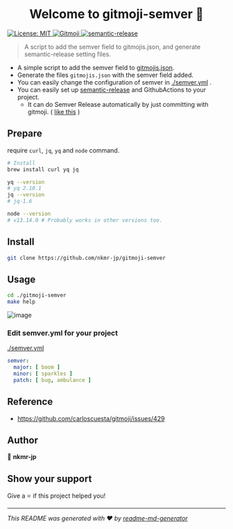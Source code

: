 <h1 align="center">Welcome to gitmoji-semver 👋</h1>

<p>
  <a href="#" target="_blank">
    <img alt="License: MIT" src="https://img.shields.io/badge/License-MIT-yellow.svg" />
  </a>
  <a href="https://gitmoji.carloscuesta.me">
    <img src="https://img.shields.io/badge/gitmoji-%20😜%20😍-FFDD67.svg?style=flat-square" alt="Gitmoji">
  </a>
  <a href="https://github.com/semantic-release/semantic-release">
    <img src="https://img.shields.io/badge/%20%20%F0%9F%93%A6%F0%9F%9A%80-semantic--release-e10079.svg" alt="semantic-release">
  </a>
</p>


> A script to add the semver field to gitmojis.json, and generate semantic-release setting files.


- A simple script to add the semver field to [gitmojis.json](https://github.com/carloscuesta/gitmoji/blob/master/src/data/gitmojis.json).
- Generate the files `gitmojis.json` with the semver field added.
- You can easily change the configuration of semver in [./semver.yml](./semver.yml) .
- You can easily set up [semantic-release](https://github.com/semantic-release/semantic-release) and GithubActions to your project. 
  - It can do Semver Release automatically by just committing with gitmoji. ( [like this](https://github.com/nkmr-jp/gitmoji-semver/releases) )


## Prepare
require `curl`, `jq`, `yq` and `node` command.

```sh
# Install
brew install curl yq jq

yq --version
# yq 2.10.1
jq --version
# jq-1.6

node --version
# v13.14.0 # Probably works in other versions too. 
```

## Install

```sh
git clone https://github.com/nkmr-jp/gitmoji-semver 
```

## Usage
```sh
cd ./gitmoji-semver
make help
```
![image](https://user-images.githubusercontent.com/8490118/97711943-179cc780-1b01-11eb-935f-951956cfb18c.png)

### Edit semver.yml for your project

[./semver.yml](./semver.yml)

```yml
semver:
  major: [ boom ]
  minor: [ sparkles ]
  patch: [ bug, ambulance ]
```


## Reference
- https://github.com/carloscuesta/gitmoji/issues/429

## Author

👤 **nkmr-jp**


## Show your support

Give a ⭐️ if this project helped you!

***
_This README was generated with ❤️ by [readme-md-generator](https://github.com/kefranabg/readme-md-generator)_